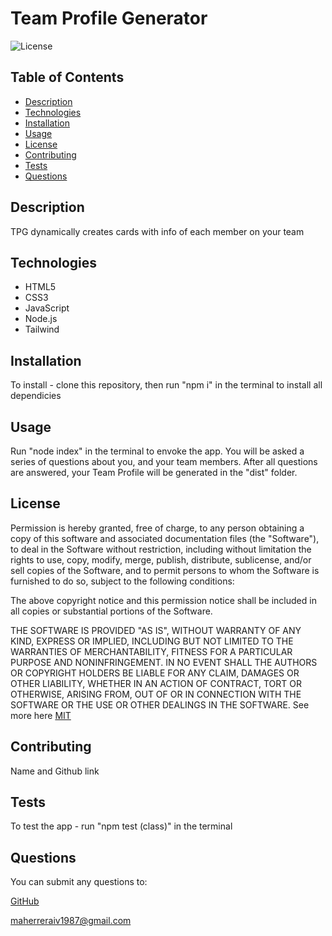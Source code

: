 # Team Profile Generator

![License](https://img.shields.io/badge/License-MIT-yellow.svg)

## Table of Contents
- [Description](#description)
- [Technologies](#technologies)
- [Installation](#installation)
- [Usage](#usage)
- [License](#license)
- [Contributing](#contributing)
- [Tests](#tests)
- [Questions](#questions)

## Description

TPG dynamically creates cards with info of each member on your team

## Technologies

- HTML5
- CSS3
- JavaScript
- Node.js
- Tailwind


## Installation

To install - clone this repository, then run "npm i" in the terminal to install all dependicies

## Usage

Run "node index" in the terminal to envoke the app. You will be asked a series of questions about you, and your team members. After all questions are answered, your Team Profile will be generated in the "dist" folder.

## License

Permission is hereby granted, free of charge, to any person obtaining a copy of this software and associated
documentation files (the "Software"), to deal in the Software without restriction, including without limitation the rights
to use, copy, modify, merge, publish, distribute, sublicense, and/or sell copies of the Software, and to permit persons to 
whom the Software is furnished to do so, subject to the following conditions:

The above copyright notice and this permission notice shall be included in all copies or substantial portions of the Software. 

THE SOFTWARE IS PROVIDED "AS IS", WITHOUT WARRANTY OF ANY KIND, EXPRESS OR IMPLIED,
INCLUDING BUT NOT LIMITED TO THE WARRANTIES OF MERCHANTABILITY, FITNESS FOR A PARTICULAR
PURPOSE AND NONINFRINGEMENT. IN NO EVENT SHALL THE AUTHORS OR COPYRIGHT HOLDERS BE LIABLE
FOR ANY CLAIM, DAMAGES OR OTHER LIABILITY, WHETHER IN AN ACTION OF CONTRACT, TORT OR
OTHERWISE, ARISING FROM, OUT OF OR IN CONNECTION WITH THE SOFTWARE OR THE USE OR OTHER
DEALINGS IN THE SOFTWARE. See more here [MIT](https://opensource.org/licenses/MIT)

## Contributing 

Name and Github link

## Tests

To test the app - run "npm test (class)" in the terminal

## Questions

You can submit any questions to:

[GitHub](https://github.com/mahiv87)

maherreraiv1987@gmail.com


